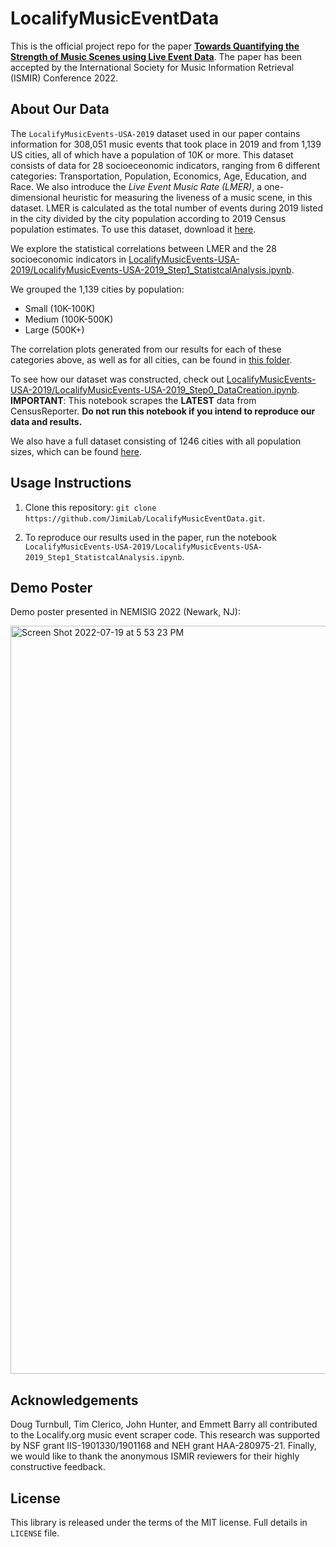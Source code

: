 # LocalifyMusicEventData

This is the official project repo for the paper [**Towards Quantifying the Strength of Music Scenes using Live Event Data**](https://drive.google.com/file/d/18UTmw81ZC8x4O-ZRC5MFIMVO32Dk0CAV/view?usp=sharing). The paper has been accepted by the International Society for Music Information Retrieval (ISMIR) Conference 2022. 

## About Our Data

The ```LocalifyMusicEvents-USA-2019``` dataset used in our paper contains information for 308,051 music events that took place in 2019 and from 1,139 US cities, all of which have a population of 10K or more. This dataset consists of data for 28 socioeceonomic indicators, ranging from 6 different categories: Transportation, Population, Economics, Age, Education, and Race. We also introduce the _Live Event Music Rate (LMER)_, a one-dimensional heuristic for measuring the liveness of a music scene, in this dataset. LMER is calculated as the total number of events during 2019 listed in the city divided by the city population according to 2019 Census population estimates. To use this dataset, download it [here](https://github.com/JimiLab/LocalifyMusicEventData/blob/main/LocalifyMusicEvents-USA-2019/data/LocalifyMusicEvents-USA-2019_paper.csv).

We explore the statistical correlations between LMER and the 28 socioeconomic indicators in [LocalifyMusicEvents-USA-2019/LocalifyMusicEvents-USA-2019_Step1_StatistcalAnalysis.ipynb](https://github.com/JimiLab/LocalifyMusicEventData/blob/main/LocalifyMusicEvents-USA-2019/LocalifyMusicEvents-USA-2019_Step1_StatistcalAnalysis.ipynb). 

We grouped the 1,139 cities by population: 
- Small (10K-100K)
- Medium (100K-500K)
- Large (500K+)

The correlation plots generated from our results for each of these categories above, as well as for all cities, can be found in [this folder](https://github.com/JimiLab/LocalifyMusicEventData/tree/main/LocalifyMusicEvents-USA-2019/figures).

To see how our dataset was constructed, check out [LocalifyMusicEvents-USA-2019/LocalifyMusicEvents-USA-2019_Step0_DataCreation.ipynb](https://github.com/JimiLab/LocalifyMusicEventData/blob/main/LocalifyMusicEvents-USA-2019/LocalifyMusicEvents-USA-2019_Step0_DataCreation.ipynb). **IMPORTANT**: This notebook scrapes the **LATEST** data from CensusReporter. **Do not run this notebook if you intend to reproduce our data and results.**

We also have a full dataset consisting of 1246 cities with all population sizes, which can be found [here](https://github.com/JimiLab/LocalifyMusicEventData/blob/main/LocalifyMusicEvents-USA-2019/data/LocalifyMusicEvents-USA-2019_full.csv).

## Usage Instructions

1) Clone this repository: ```git clone https://github.com/JimiLab/LocalifyMusicEventData.git```. 

2) To reproduce our results used in the paper, run the notebook ```LocalifyMusicEvents-USA-2019/LocalifyMusicEvents-USA-2019_Step1_StatistcalAnalysis.ipynb```.

## Demo Poster

Demo poster presented in NEMISIG 2022 (Newark, NJ):

<img width="1197" alt="Screen Shot 2022-07-19 at 5 53 23 PM" src="https://user-images.githubusercontent.com/19521672/179855100-a532e248-3af1-4fd3-bc7a-a90b04b26783.png">

## Acknowledgements

Doug Turnbull, Tim Clerico, John Hunter, and Emmett Barry all contributed to the Localify.org music event scraper code. This research was supported by NSF grant IIS-1901330/1901168 and NEH grant HAA-280975-21. Finally, we would like to thank the anonymous ISMIR reviewers for their highly constructive feedback.

## License
This library is released under the terms of the MIT license. Full details in ```LICENSE``` file.
